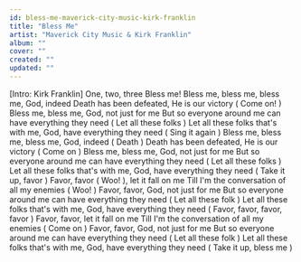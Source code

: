 ```yaml
---
id: bless-me-maverick-city-music-kirk-franklin
title: "Bless Me"
artist: "Maverick City Music & Kirk Franklin"
album: ""
cover: ""
created: ""
updated: ""
---
```


[Intro: Kirk Franklin]
One, two, three
Bless me!
Bless me, bless me, bless me, God, indeed
Death has been defeated, He is our victory (
Come on!
)
Bless me, bless me, God, not just for me
But so everyone around me can have everything they need
(
Let all these folks
) Let all these folks that's with me, God, have everything they need
(
Sing it again
)
Bless me, bless me, bless me, God, indeed
(
Death
) Death has been defeated, He is our victory
(
Come on
) Bless me, bless me, God, not just for me
But so everyone around me can have everything they need
(
Let all these folks
) Let all these folks that's with me, God, have everything they need (
Take it up, favor
)
Favor, favor (
Woo!
), let it fall on me
Till I'm the conversation of all my enemies (
Woo!
)
Favor, favor, God, not just for me
But so everyone around me can have everything they need
(
Let all these folk
) Let all these folks that's with me, God, have everything they need
(
Favor, favor, favor, favor
) Favor, favor, let it fall on me
Till I'm the conversation of all my enemies (
Come on
)
Favor, favor, God, not just for me
But so everyone around me can have everything they need
(
Let all these folk
) Let all these folks that's with me, God, have everything they need (
Take it up, bless me
)